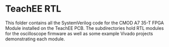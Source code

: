# TeachEE RTL
This folder contains all the SystemVerilog code for the CMOD A7 35-T FPGA Module
installed on the TeachEE PCB. The subdirectories hold RTL modules for the
oscilloscope firmware as well as some example Vivado projects demonstrating each
module.